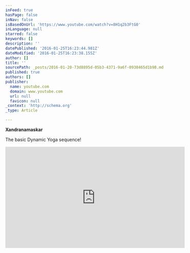 ```yaml
---
inFeed: true
hasPage: false
inNav: false
isBasedOnUrl: 'https://www.youtube.com/watch?v=8H1q2b3FtG0'
inLanguage: null
starred: false
keywords: []
description: ''
datePublished: '2016-01-25T16:23:44.981Z'
dateModified: '2016-01-25T16:23:38.155Z'
author: []
title: ''
sourcePath: _posts/2016-01-20-73d8895d-05b3-4371-9a6f-0938465d1b98.md
published: true
authors: []
publisher:
  name: youtube.com
  domain: www.youtube.com
  url: null
  favicon: null
_context: 'http://schema.org'
_type: Article

---
```

**Xandranamaskar**

The basic Dynamic Yoga sequence!

<iframe width="560" height="315" src="https://www.youtube.com/embed/8H1q2b3FtG0" frameborder="0" allowfullscreen="allowfullscreen" style=""></iframe>